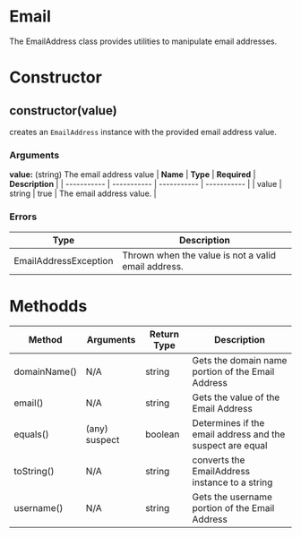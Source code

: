 # Email
The EmailAddress class provides utilities to manipulate email addresses.

# Constructor
## constructor(value)
creates an `EmailAddress` instance with the provided email address value.

### Arguments
**value:** (string) The email address value
| **Name** | **Type** | **Required** | **Description** |
| ----------- | ----------- | ----------- | ----------- |
| value | string | true | The email address value. |

### Errors
| **Type** | **Description** |
| ----------- | ----------- |
| EmailAddressException | Thrown when the value is not a valid email address. |

# Methodds
| **Method** | **Arguments** | **Return Type** | **Description** |
| ----------- | ----------- | ----------- | ----------- |
| domainName() | N/A | string | Gets the domain name portion of the Email Address |
| email() | N/A | string | Gets the value of the Email Address |
| equals() | (any) suspect | boolean | Determines if the email address and the suspect are equal |
| toString() | N/A | string | converts the EmailAddress instance to a string |
| username() | N/A | string | Gets the username portion of the Email Address |
